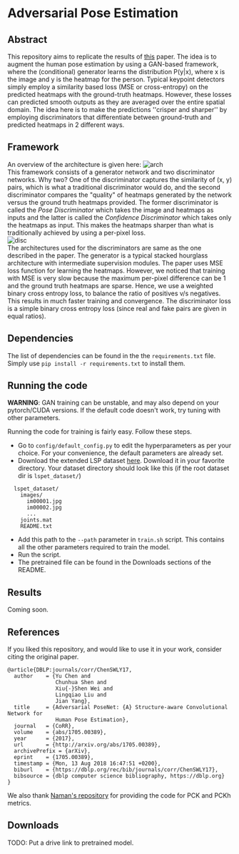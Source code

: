 # Adversarial Pose Estimation
## Abstract
This repository aims to replicate the results of [this](https://arxiv.org/pdf/1705.00389v2.pdf) paper. The idea is to augment the human pose estimation by using a GAN-based framework, where the (conditional) generator learns the distribution P(y|x), where x is the image and y is the heatmap for the person. Typical keypoint detectors simply employ a similarity based loss (MSE or cross-entropy) on the predicted heatmaps with the ground-truth heatmaps. However, these losses can predicted smooth outputs as they are averaged over the entire spatial domain. The idea here is to make the predictions ''crisper and sharper'' by employing discriminators that differentiate between ground-truth and predicted heatmaps in 2 different ways.

## Framework
An overview of the architecture is given here:
![arch](https://raw.githubusercontent.com/rohitrango/Adversarial-Pose-Estimation/master/images/arch.png)<br>
This framework consists of a generator network and two discriminator networks. Why two? One of the discriminator captures the similarity of (x, y) pairs, which is what a traditional discriminator would do, and the second discriminator compares the "quality" of heatmaps generated by the network versus the ground truth heatmaps provided. The former discriminator is called the *Pose Discriminator* which takes the image and heatmaps as inputs and the latter is called the *Confidence Discriminator* which takes only the heatmaps as input. This makes the heatmaps sharper than what is traditionally achieved by using a per-pixel loss. <br>
![disc](https://raw.githubusercontent.com/rohitrango/Adversarial-Pose-Estimation/master/images/disc.png) <br>
The architectures used for the discriminators are same as the one described in the paper. The generator is a typical stacked hourglass architecture with intermediate supervision modules. The paper uses MSE loss function for learning the heatmaps. However, we noticed that training with MSE is very slow because the maximum per-pixel difference can be 1 and the ground truth heatmaps are sparse. Hence, we use a weighted binary cross entropy loss, to balance the ratio of positives v/s negatives. This results in much faster training and convergence. The discriminator loss is a simple binary cross entropy loss (since real and fake pairs are given in equal ratios).

## Dependencies
The list of dependencies can be found in the the `requirements.txt` file. Simply use `pip install -r requirements.txt` to install them.

## Running the code
**WARNING**: GAN training can be unstable, and may also depend on your pytorch/CUDA versions. If the default code doesn't work, try tuning with other parameters.

Running the code for training is fairly easy. Follow these steps.

- Go to `config/default_config.py` to edit the hyperparameters as per your choice. For your convenience, the default parameters are already set. 
- Download the extended LSP dataset [here](http://sam.johnson.io/research/lspet.html). Download it in your favorite directory. Your dataset directory should look like this (if the root dataset dir is `lspet_dataset/`)
```
  lspet_dataset/
    images/
      im00001.jpg
      im00002.jpg
      ...
    joints.mat
    README.txt
```
- Add this path to the `--path` parameter in `train.sh` script. This contains all the other parameters required to train the model. 
- Run the script.
- The pretrained file can be found in the Downloads sections of the README.

## Results 
Coming soon.

## References
If you liked this repository, and would like to use it in your work, consider citing the original paper.
```
@article{DBLP:journals/corr/ChenSWLY17,
  author    = {Yu Chen and
               Chunhua Shen and
               Xiu{-}Shen Wei and
               Lingqiao Liu and
               Jian Yang},
  title     = {Adversarial PoseNet: {A} Structure-aware Convolutional Network for
               Human Pose Estimation},
  journal   = {CoRR},
  volume    = {abs/1705.00389},
  year      = {2017},
  url       = {http://arxiv.org/abs/1705.00389},
  archivePrefix = {arXiv},
  eprint    = {1705.00389},
  timestamp = {Mon, 13 Aug 2018 16:47:51 +0200},
  biburl    = {https://dblp.org/rec/bib/journals/corr/ChenSWLY17},
  bibsource = {dblp computer science bibliography, https://dblp.org}
}
``` 
We also thank [Naman's repository](https://github.com/Naman-ntc/Pytorch-Human-Pose-Estimation) for providing the code for PCK and PCKh metrics.

## Downloads
TODO: Put a drive link to pretrained model.